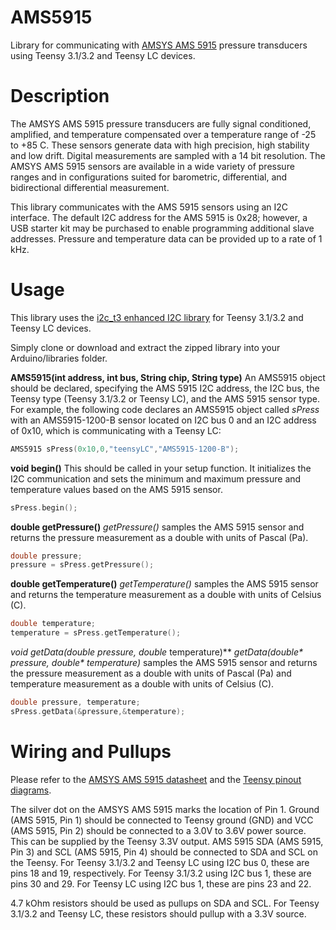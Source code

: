 # AMS5915
Library for communicating with [AMSYS AMS 5915](http://www.amsys.info/products/ams5915.htm) pressure transducers using Teensy 3.1/3.2 and Teensy LC devices.

# Description
The AMSYS AMS 5915 pressure transducers are fully signal conditioned, amplified, and temperature compensated over a temperature range of -25 to +85 C. These sensors generate data with high precision, high stability and low drift. Digital measurements are sampled with a 14 bit resolution. The AMSYS AMS 5915 sensors are available in a wide variety of pressure ranges and in configurations suited for barometric, differential, and bidirectional differential measurement.

This library communicates with the AMS 5915 sensors using an I2C interface. The default I2C address for the AMS 5915 is 0x28; however, a USB starter kit may be purchased to enable programming additional slave addresses. Pressure and temperature data can be provided up to a rate of 1 kHz.

# Usage
This library uses the [i2c_t3 enhanced I2C library](https://github.com/nox771/i2c_t3) for Teensy 3.1/3.2 and Teensy LC devices.

Simply clone or download and extract the zipped library into your Arduino/libraries folder.

**AMS5915(int address, int bus, String chip, String type)**
An AMS5915 object should be declared, specifying the AMS 5915 I2C address, the I2C bus, the Teensy type (Teensy 3.1/3.2 or Teensy LC), and the AMS 5915 sensor type. For example, the following code declares an AMS5915 object called *sPress* with an AMS5915-1200-B sensor located on I2C bus 0 and an I2C address of 0x10, which is communicating with a Teensy LC:

```C++
AMS5915 sPress(0x10,0,"teensyLC","AMS5915-1200-B");
```

**void begin()**
This should be called in your setup function. It initializes the I2C communication and sets the minimum and maximum pressure and temperature values based on the AMS 5915 sensor.

```C++
sPress.begin();
```

**double getPressure()**
*getPressure()* samples the AMS 5915 sensor and returns the pressure measurement as a double with units of Pascal (Pa).

```C++
double pressure;
pressure = sPress.getPressure();
```

**double getTemperature()**
*getTemperature()* samples the AMS 5915 sensor and returns the temperature measurement as a double with units of Celsius (C).

```C++
double temperature;
temperature = sPress.getTemperature();
```

**void getData(double* pressure, double* temperature)**
*getData(double&ast; pressure, double&ast; temperature)* samples the AMS 5915 sensor and returns the pressure measurement as a double with units of Pascal (Pa) and temperature measurement as a double with units of Celsius (C).

```C++
double pressure, temperature;
sPress.getData(&pressure,&temperature);
```

# Wiring and Pullups
Please refer to the [AMSYS AMS 5915 datasheet](http://www.analogmicro.de/_pages/sens/ams5915/ams5915_data_sheet.pdf) and the [Teensy pinout diagrams](https://www.pjrc.com/teensy/pinout.html).

The silver dot on the AMSYS AMS 5915 marks the location of Pin 1. Ground (AMS 5915, Pin 1) should be connected to Teensy ground (GND) and VCC (AMS 5915, Pin 2) should be connected to a 3.0V to 3.6V power source. This can be supplied by the Teensy 3.3V output. AMS 5915 SDA (AMS 5915, Pin 3) and SCL (AMS 5915, Pin 4) should be connected to SDA and SCL on the Teensy. For Teensy 3.1/3.2 and Teensy LC using I2C bus 0, these are pins 18 and 19, respectively. For Teensy 3.1/3.2 using I2C bus 1, these are pins 30 and 29. For Teensy LC using I2C bus 1, these are pins 23 and 22.

4.7 kOhm resistors should be used as pullups on SDA and SCL. For Teensy 3.1/3.2 and Teensy LC, these resistors should pullup with a 3.3V source.
